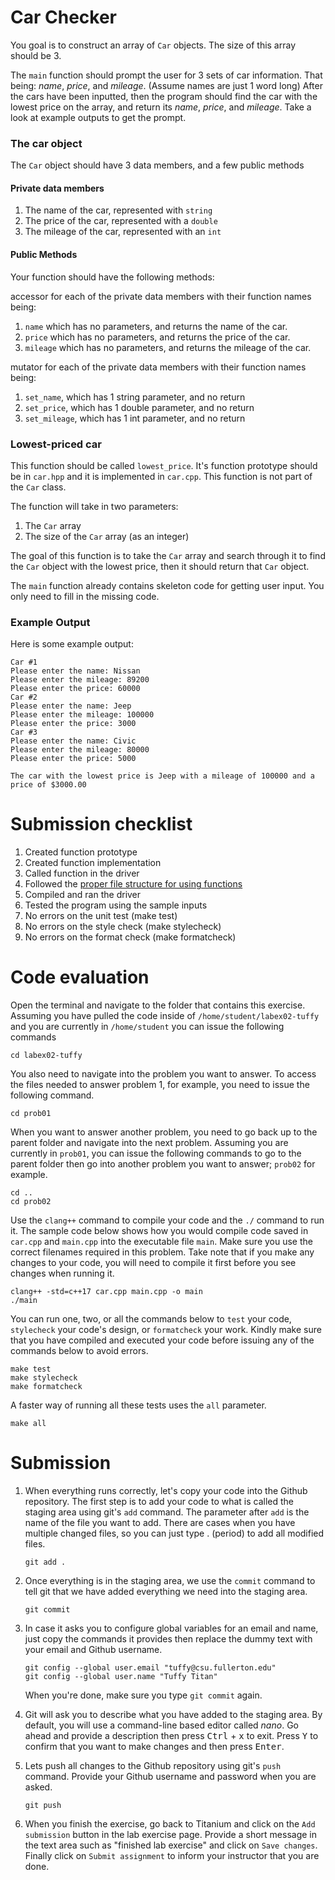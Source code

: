 # Car Checker
You goal is to construct an array of `Car` objects. The size of this array should be 3.

The `main` function should prompt the user for 3 sets of car information. That being: *name*, *price*, and *mileage*. (Assume names are just 1 word long) After the cars have been inputted, then the program should find the car with the lowest price on the array, and return its *name*, *price*, and *mileage*. Take a look at example outputs to get the prompt.

### The car object
The `Car` object should have 3 data members, and a few public methods
#### Private data members
1. The name of the car, represented with `string`
1. The price of the car, represented with a `double`
1. The mileage of the car, represented with an `int`

#### Public Methods
Your function should have the following methods:

accessor for each of the private data members with their function names being:
1. `name` which has no parameters, and returns the name of the car.
1. `price` which has no parameters, and returns the price of the car.
1. `mileage` which has no parameters, and returns the mileage of the car.

mutator for each of the private data members with their function names being:
1. `set_name`, which has 1 string parameter, and no return
1. `set_price`, which has 1 double parameter, and no return
1. `set_mileage`, which has 1 int parameter, and no return

### Lowest-priced car
This function should be called `lowest_price`. It's function prototype should be in `car.hpp` and it is implemented in `car.cpp`. This function is not part of the `Car` class.

The function will take in two parameters:
1. The `Car` array
1. The size of the `Car` array (as an integer)

The goal of this function is to take the `Car` array and search through it to find the `Car` object with the lowest price, then it should return that `Car` object.

The `main` function already contains skeleton code for getting user input. You only need to fill in the missing code.

### Example Output
Here is some example output:

```
Car #1
Please enter the name: Nissan
Please enter the mileage: 89200
Please enter the price: 60000
Car #2
Please enter the name: Jeep
Please enter the mileage: 100000
Please enter the price: 3000
Car #3
Please enter the name: Civic
Please enter the mileage: 80000
Please enter the price: 5000

The car with the lowest price is Jeep with a mileage of 100000 and a price of $3000.00

```

# Submission checklist
1. Created function prototype
1. Created function implementation
1. Called function in the driver
1. Followed the [proper file structure for using functions](https://github.com/ILXL-guides/function-file-organization)
1. Compiled and ran the driver
1. Tested the program using the sample inputs
1. No errors on the unit test (make test)
1. No errors on the style check (make stylecheck)
1. No errors on the format check (make formatcheck)

# Code evaluation
Open the terminal and navigate to the folder that contains this exercise. Assuming you have pulled the code inside of `/home/student/labex02-tuffy` and you are currently in `/home/student` you can issue the following commands

```
cd labex02-tuffy
```

You also need to navigate into the problem you want to answer. To access the files needed to answer problem 1, for example, you need to issue the following command.

```
cd prob01
```

When you want to answer another problem, you need to go back up to the parent folder and navigate into the next problem. Assuming you are currently in `prob01`, you can issue the following commands to go to the parent folder then go into another problem you want to answer; `prob02` for example.

```
cd ..
cd prob02
```

Use the `clang++` command to compile your code and the `./` command to run it. The sample code below shows how you would compile code saved in `car.cpp` and `main.cpp` into the executable file `main`. Make sure you use the correct filenames required in this problem.  Take note that if you make any changes to your code, you will need to compile it first before you see changes when running it.

```
clang++ -std=c++17 car.cpp main.cpp -o main
./main
```

You can run one, two, or all the commands below to `test` your code, `stylecheck` your code's design, or `formatcheck` your work. Kindly make sure that you have compiled and executed your code before issuing any of the commands below to avoid errors.

```
make test
make stylecheck
make formatcheck
```

A faster way of running all these tests uses the `all` parameter.

```
make all
```

# Submission
1. When everything runs correctly,  let's copy your code into the Github repository. The first step is to add your code to what is called the staging area using git's `add` command. The parameter after `add` is the name of the file you want to add. There are cases when you have multiple changed files, so you can just type . (period) to add all modified files.

    ```
    git add .
    ```
1. Once everything is in the staging area, we use the `commit` command to tell git that we have added everything we need into the staging area.

    ```
    git commit
    ```
1. In case it asks you  to configure global variables for an email and name, just copy the commands it provides then replace the dummy text with your email and Github username.

    ```
    git config --global user.email "tuffy@csu.fullerton.edu"
    git config --global user.name "Tuffy Titan"
    ```
    When you're done, make sure you type `git commit` again.    
1. Git will ask you to describe what you have added to the staging area. By default, you will use a command-line based editor called *nano*. Go ahead and provide a description then press <kbd>Ctrl</kbd> + <kbd>x</kbd> to exit. Press <kbd>Y</kbd> to confirm that you want to make changes and then press <kbd>Enter</kbd>.
1. Lets push all changes to the Github repository using git's `push` command. Provide your Github username and password when you are asked.

    ```
    git push
    ```
1. When you finish the exercise, go back to Titanium and click on the `Add submission` button in the lab exercise page. Provide a short message in the text area such as "finished lab exercise" and click on `Save changes`. Finally click on `Submit assignment` to inform your instructor that you are done.
